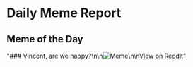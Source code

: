 # Daily Meme Report

## Meme of the Day
"### Vincent, are we happy?\n\n![Meme](https://i.redd.it/m9cwxm4q6x2f1.png)\n\n[View on Reddit](https://redd.it/1kv14tb)"
